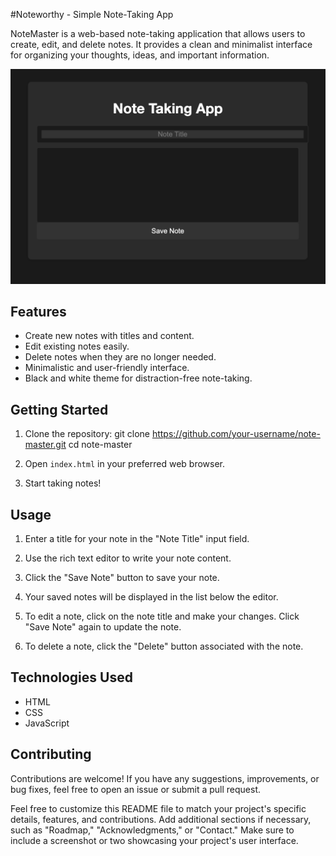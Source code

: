 #Noteworthy - Simple Note-Taking App

NoteMaster is a web-based note-taking application that allows users to create, edit, and delete notes. It provides a clean and minimalist interface for organizing your thoughts, ideas, and important information.

![NoteMaster Screenshot](NoteMaster.png)

## Features

- Create new notes with titles and content.
- Edit existing notes easily.
- Delete notes when they are no longer needed.
- Minimalistic and user-friendly interface.
- Black and white theme for distraction-free note-taking.

## Getting Started

1. Clone the repository:
git clone https://github.com/your-username/note-master.git
cd note-master

2. Open `index.html` in your preferred web browser.

3. Start taking notes!

## Usage

1. Enter a title for your note in the "Note Title" input field.

2. Use the rich text editor to write your note content.

3. Click the "Save Note" button to save your note.

4. Your saved notes will be displayed in the list below the editor.

5. To edit a note, click on the note title and make your changes. Click "Save Note" again to update the note.

6. To delete a note, click the "Delete" button associated with the note.

## Technologies Used

- HTML
- CSS
- JavaScript

## Contributing

Contributions are welcome! If you have any suggestions, improvements, or bug fixes, feel free to open an issue or submit a pull request.


Feel free to customize this README file to match your project's specific details, features, and contributions. Add additional sections if necessary, such as "Roadmap," "Acknowledgments," or "Contact." Make sure to include a screenshot or two showcasing your project's user interface.
